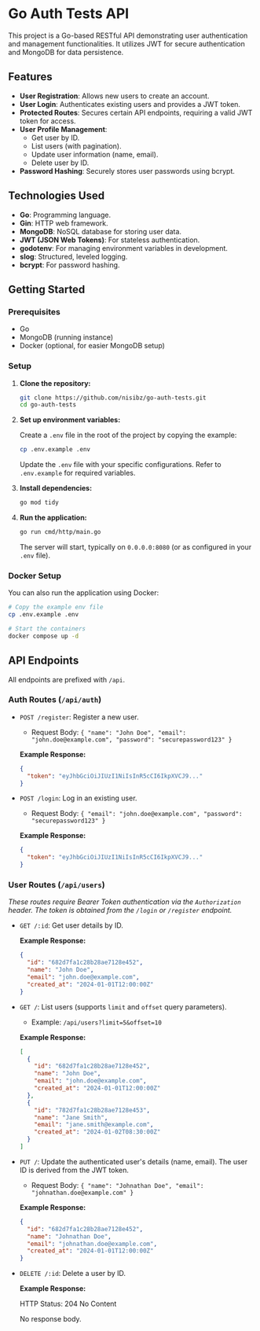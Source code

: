 # Go Auth Tests API

This project is a Go-based RESTful API demonstrating user authentication and management functionalities. It utilizes JWT for secure authentication and MongoDB for data persistence.

## Features

- **User Registration**: Allows new users to create an account.
- **User Login**: Authenticates existing users and provides a JWT token.
- **Protected Routes**: Secures certain API endpoints, requiring a valid JWT token for access.
- **User Profile Management**:
  - Get user by ID.
  - List users (with pagination).
  - Update user information (name, email).
  - Delete user by ID.
- **Password Hashing**: Securely stores user passwords using bcrypt.

## Technologies Used

- **Go**: Programming language.
- **Gin**: HTTP web framework.
- **MongoDB**: NoSQL database for storing user data.
- **JWT (JSON Web Tokens)**: For stateless authentication.
- **godotenv**: For managing environment variables in development.
- **slog**: Structured, leveled logging.
- **bcrypt**: For password hashing.

## Getting Started

### Prerequisites

- Go
- MongoDB (running instance)
- Docker (optional, for easier MongoDB setup)

### Setup

1. **Clone the repository:**

   ```bash
   git clone https://github.com/nisibz/go-auth-tests.git
   cd go-auth-tests
   ```

2. **Set up environment variables:**

   Create a `.env` file in the root of the project by copying the example:

   ```bash
   cp .env.example .env
   ```

   Update the `.env` file with your specific configurations. Refer to `.env.example` for required variables.

3. **Install dependencies:**

   ```bash
   go mod tidy
   ```

4. **Run the application:**

   ```bash
   go run cmd/http/main.go
   ```

   The server will start, typically on `0.0.0.0:8080` (or as configured in your `.env` file).

### Docker Setup

You can also run the application using Docker:

```bash
# Copy the example env file
cp .env.example .env

# Start the containers
docker compose up -d
```

## API Endpoints

All endpoints are prefixed with `/api`.

### Auth Routes (`/api/auth`)

- `POST /register`: Register a new user.

  - Request Body: `{ "name": "John Doe", "email": "john.doe@example.com", "password": "securepassword123" }`

  **Example Response:**

  ```json
  {
    "token": "eyJhbGciOiJIUzI1NiIsInR5cCI6IkpXVCJ9..."
  }
  ```

- `POST /login`: Log in an existing user.

  - Request Body: `{ "email": "john.doe@example.com", "password": "securepassword123" }`

  **Example Response:**

  ```json
  {
    "token": "eyJhbGciOiJIUzI1NiIsInR5cCI6IkpXVCJ9..."
  }
  ```

### User Routes (`/api/users`)

_These routes require Bearer Token authentication via the `Authorization` header. The token is obtained from the `/login` or `/register` endpoint._

- `GET /:id`: Get user details by ID.

  **Example Response:**

  ```json
  {
    "id": "682d7fa1c28b28ae7128e452",
    "name": "John Doe",
    "email": "john.doe@example.com",
    "created_at": "2024-01-01T12:00:00Z"
  }
  ```

- `GET /`: List users (supports `limit` and `offset` query parameters).

  - Example: `/api/users?limit=5&offset=10`

  **Example Response:**

  ```json
  [
    {
      "id": "682d7fa1c28b28ae7128e452",
      "name": "John Doe",
      "email": "john.doe@example.com",
      "created_at": "2024-01-01T12:00:00Z"
    },
    {
      "id": "782d7fa1c28b28ae7128e453",
      "name": "Jane Smith",
      "email": "jane.smith@example.com",
      "created_at": "2024-01-02T08:30:00Z"
    }
  ]
  ```

- `PUT /`: Update the authenticated user's details (name, email). The user ID is derived from the JWT token.

  - Request Body: `{ "name": "Johnathan Doe", "email": "johnathan.doe@example.com" }`

  **Example Response:**

  ```json
  {
    "id": "682d7fa1c28b28ae7128e452",
    "name": "Johnathan Doe",
    "email": "johnathan.doe@example.com",
    "created_at": "2024-01-01T12:00:00Z"
  }
  ```

- `DELETE /:id`: Delete a user by ID.

  **Example Response:**

  HTTP Status: 204 No Content

  No response body.
